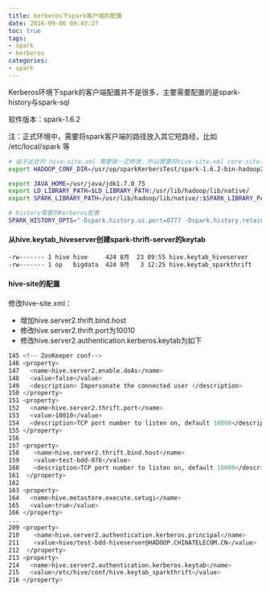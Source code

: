 ```yaml
---
title: kerberos下spark客户端的配置
date: 2016-09-06 09:43:27
toc: true
tags: 
- spark
- kerberos
categories:
- spark
---
```


Kerberos环境下spark的客户端配置并不是很多，主要需要配置的是spark-history与spark-sql

软件版本：spark-1.6.2

注：正式环境中，需要将spark客户端的路径放入其它短路经，比如 /etc/local/spark 等
``` bash spark-env.sh
# 由于此处的 hive-site.xml 需要做一定修改，所以需要将hive-site.xml core-site.xml hdfs-site.xml yarn-site.xml等导入conf文件夹下
export HADOOP_CONF_DIR=/usr/op/sparkKerbersTest/spark-1.6.2-bin-hadoop2.6/conf

export JAVA_HOME=/usr/java/jdk1.7.0_75
export LD_LIBRARY_PATH=$LD_LIBRARY_PATH:/usr/lib/hadoop/lib/native/
export SPARK_LIBRARY_PATH=/usr/lib/hadoop/lib/native/:$SPARK_LIBRARY_PATH

# history需要的Kerberos配置
SPARK_HISTORY_OPTS="-Dspark.history.ui.port=8777 -Dspark.history.retainedApplications=10 -Dspark.history.fs.logDirectory=hdfs://ns/user/op/sparkHistoryServer -Dspark.history.kerberos.enabled=true -Dspark.history.kerberos.principal=op    @HADOOP.CHINATELECOM.CN -Dspark.history.kerberos.keytab=/usr/op/sparkKerbersTest/spark-1.6.2-bin-hadoop2.6/conf/op.keytab"
```

#### 从hive.keytab_hiveserver创建spark-thrift-server的keytab
``` bash
-rw------- 1 hive hive     424 8月  23 09:55 hive.keytab_hiveserver
-rw------- 1 op   bigdata  424 9月   3 12:25 hive.keytab_sparkthrift
```
#### hive-site的配置

修改hive-site.xml：
- 增加hive.server2.thrift.bind.host
- 修改hive.server2.thrift.port为10010
- 修改hive.server2.authentication.kerberos.keytab为如下

``` bash hive-site.xml
145 <!-- ZooKeeper conf-->
146 <property>
147   <name>hive.server2.enable.doAs</name>
148   <value>false</value>
149   <description> Impersonate the connected user </description>
150 </property>
151 <property>
152   <name>hive.server2.thrift.port</name>
153   <value>10010</value>
154   <description>TCP port number to listen on, default 10000</description>
155 </property>
156 
157 <property>
158    <name>hive.server2.thrift.bind.host</name>
159    <value>test-bdd-076</value>
160    <description>TCP port number to listen on, default 10000</description>
161  </property>
162 
163 <property>
164   <name>hive.metastore.execute.setugi</name>
165   <value>true</value>
166 </property>
...
209 <property>
210    <name>hive.server2.authentication.kerberos.principal</name>
211    <value>hive/test-bdd-hiveserver@HADOOP.CHINATELECOM.CN</value>
212  </property>
213 <property>
214   <name>hive.server2.authentication.kerberos.keytab</name>
215   <value>/etc/hive/conf/hive.keytab_sparkthrift</value>
216 </property>
```
